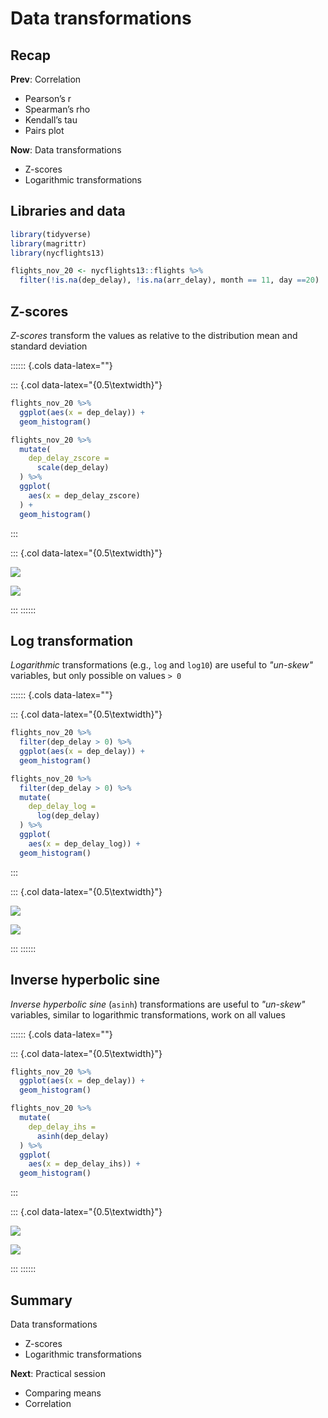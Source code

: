 



<style type="text/css">
.small_r_all pre{
  font-size: 16px;
  line-height: 18px;
}
.small_r_output pre:not(.prettyprint){
  font-size: 16px;
  line-height: 18px;
}
.verysmall_r_output pre:not(.prettyprint){
  font-size: 12px;
  line-height: 14px;
}
</style>



# Data transformations


## Recap

**Prev**: Correlation

- Pearson’s r
- Spearman’s rho
- Kendall’s tau
- Pairs plot

**Now**: Data transformations

- Z-scores
- Logarithmic transformations


## Libraries and data


```r
library(tidyverse)
library(magrittr)  
library(nycflights13)

flights_nov_20 <- nycflights13::flights %>%
  filter(!is.na(dep_delay), !is.na(arr_delay), month == 11, day ==20) 
```




## Z-scores

*Z-scores* transform the values as relative to the distribution mean and standard deviation

:::::: {.cols data-latex=""}

::: {.col data-latex="{0.5\textwidth}"}


```r
flights_nov_20 %>%
  ggplot(aes(x = dep_delay)) +
  geom_histogram()
```


```r
flights_nov_20 %>%
  mutate(
    dep_delay_zscore = 
      scale(dep_delay)
  ) %>%
  ggplot(
    aes(x = dep_delay_zscore)
  ) +
  geom_histogram()
```

:::

::: {.col data-latex="{0.5\textwidth}"}

![](313_L_DataTransformations_files/figure-epub3/unnamed-chunk-4-1.png)<!-- -->

![](313_L_DataTransformations_files/figure-epub3/unnamed-chunk-5-1.png)<!-- -->

:::
::::::



## Log transformation

*Logarithmic* transformations (e.g., `log` and `log10`) are useful to *"un-skew"* variables, but only possible on values `> 0`

:::::: {.cols data-latex=""}

::: {.col data-latex="{0.5\textwidth}"}


```r
flights_nov_20 %>%
  filter(dep_delay > 0) %>%
  ggplot(aes(x = dep_delay)) +
  geom_histogram()
```


```r
flights_nov_20 %>%
  filter(dep_delay > 0) %>%
  mutate(
    dep_delay_log = 
      log(dep_delay)
  ) %>%
  ggplot(
    aes(x = dep_delay_log)) + 
  geom_histogram()
```

:::

::: {.col data-latex="{0.5\textwidth}"}

![](313_L_DataTransformations_files/figure-epub3/unnamed-chunk-8-1.png)<!-- -->

![](313_L_DataTransformations_files/figure-epub3/unnamed-chunk-9-1.png)<!-- -->

:::
::::::



## Inverse hyperbolic sine


*Inverse hyperbolic sine* (`asinh`) transformations are useful to *"un-skew"* variables, similar to logarithmic transformations, work on all values

:::::: {.cols data-latex=""}

::: {.col data-latex="{0.5\textwidth}"}


```r
flights_nov_20 %>%
  ggplot(aes(x = dep_delay)) +
  geom_histogram()
```


```r
flights_nov_20 %>%
  mutate(
    dep_delay_ihs = 
      asinh(dep_delay)
  ) %>%
  ggplot(
    aes(x = dep_delay_ihs)) + 
  geom_histogram()
```

:::

::: {.col data-latex="{0.5\textwidth}"}

![](313_L_DataTransformations_files/figure-epub3/unnamed-chunk-12-1.png)<!-- -->

![](313_L_DataTransformations_files/figure-epub3/unnamed-chunk-13-1.png)<!-- -->

:::
::::::



## Summary

Data transformations

- Z-scores
- Logarithmic transformations

**Next**: Practical session

- Comparing means
- Correlation


